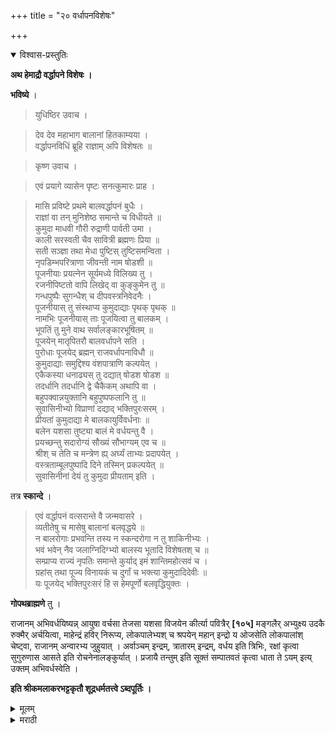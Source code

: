 +++
title = "२० वर्धापनविशेषः"

+++


<details open><summary>विश्वास-प्रस्तुतिः</summary>

**अथ हेमाद्रौ वर्द्धापने विशेषः ।**

**भविष्ये** ।

> युधिष्ठिर उवाच ।

> देव देव महाभाग बालानां हितकाम्यया ।  
वर्द्धापनविधिं ब्रूहि राज्ञाम् अपि विशेषतः ॥

> कृष्ण उवाच ।

> एवं प्रयागे व्यासेन पृष्टः सनत्कुमारः प्राह ।

> मासि प्रविष्टे प्रथमे बालवर्द्धापनं बुधैः ।  
राज्ञां वा तन् मुनिशेष्ठ समान्ते च विधीयते ॥  
कुमुदा माधवी गौरी रुद्राणी पार्वती उमा ।  
काली सरस्वती चैव सावित्री ब्रह्मणः प्रिया ॥  
सती सञ्ज्ञा तथा मेधा पुष्टिस् तुष्टिसमन्विता ।  
नृपडिम्भपरित्राणा जीवन्ती नाम षोडशी ॥  
पूजनीयाः प्रयत्नेन सूर्यमध्ये विलिख्य तु ।  
रजनीपिष्टतो वापि लिखेद् वा कुङ्कुमेन तु ॥  
गन्धपुष्पैः सुगन्धैश् च दीपवस्त्रनिवेदनैः ।  
पूजनीयास् तु संस्थाप्य कुमुदाद्याः पृथक् पृथक् ॥  
नामभिः पूजनीयास् ताः पूजयित्वा तु बालकम् ।  
भूपतिं तु मुने वाथ सर्वालङ्कारभूषितम् ॥  
पूजयेन् मातृपितरौ बालवर्धापने सति ।  
पुरोधाः पूजयेद् ब्रह्मन् राजवर्धापनाविधौ ॥  
कुमुदाद्याः समुद्दिश्य वंशपात्राणि कल्पयेत् ।  
एकैकस्या धनाढ्यस् तु दद्यात् षोडश षोडश ॥  
तदर्धानि तदर्धानि द्वे चैकैकम् अथापि वा ।  
बहुपक्वान्नयुक्तानि बहुपुष्पफलानि तु ॥  
सुवासिनीभ्यो विप्राणां दद्याद् भक्तिपुरःसरम् ।  
प्रीयतां कुमुदाद्या मे बालकायुर्विवर्धनाः ॥  
बलेन यशसा तुष्ट्या बालं मे वर्धयन्तु वै ।  
प्रयच्छन्तु सदारोग्यं सौख्यं सौभाग्यम् एव च ॥  
श्रीश् च तेति च मन्त्रेण ह्य् अर्घ्यं ताभ्यः प्रदापयेत् ।  
वस्त्रताम्बूलपुष्पादि दिने तस्मिन् प्रकल्पयेत् ॥  
सुवासिनीनां देयं तु कुमुदा प्रीयताम् इति ।

तत्र **स्कान्दे** ।

> एवं वर्द्धापनं वत्सरान्ते वै जन्मवासरे ।  
व्यतीतेषु च मासेषु बालानां बलवृद्धये ॥  
न बालरोगाः प्रभवन्ति तस्य न स्कन्दरोगा न तु शाकिनीभ्यः ।  
भवं भवेन् नैव जलाग्निदिग्भ्यो बालस्य भूतादि विशेषतश् च ॥  
सम्प्राप्य राज्यं नृपतिः समान्ते कुर्याद् इमं शान्तिमहोत्सवं च ।  
ग्रहांस् तथा पूज्य विनायकं च दुर्गां च भक्त्या कुमुदादिदेवीः ॥  
यः पूजयेद् भक्तिपुरःसरं हि स हेमपूर्णो बलवृद्धियुक्तः । 

**गोपथब्राह्मणे** तु ।

राजानम् अभिवर्धयिष्यन्न् आयुषा वर्चसा तेजसा यशसा विजयेन कीर्त्या पवित्रैर् **[१०५]** मङ्गलैर् अभ्युक्ष्य उदकै रुक्मैर् अर्चयित्वा, माहेन्द्रं हविर् निरूप्य, लोकपालेभ्यश् च श्रपयेन् महान् इन्द्रो य ओजसेति लोकपालांश् चेष्ट्वा, राजानम् अन्वारभ्य जुहुयात् । अर्वाञ्चम् इन्द्रम्, त्रातारम् इन्द्रम्, वर्धय इति त्रिभिः, रक्षां कृत्वा सुगुरुणास आसते इति रोचनेनालङ्कुर्यात् । प्रजायै तन्तुम् इति सूक्तं सम्पातवतं कृत्वा धाता ते ऽयम् इत्य् उक्तम् अभिवर्धस्वेति । 

**इति श्रीकमलाकरभट्टकृतौ शूद्रधर्मतत्त्वे ऽब्दपूर्तिः ।**
</details>

<details><summary>मूलम्</summary>

**अथ हेमाद्रौ वर्द्धापने विशेषः ।**

**भविष्ये** ।

> युधिष्ठिर उवाच ।

> देव देव महाभाग बालानां हितकाम्यया ।  
वर्द्धापनविधिं ब्रूहि राज्ञाम् अपि विशेषतः ॥

> कृष्ण उवाच ।

> एवं प्रयागे व्यासेन पृष्टः सनत्कुमारः प्राह ।

> मासि प्रविष्टे प्रथमे बालवर्द्धापनं बुधैः ।  
राज्ञां वा तन् मुनिशेष्ठ समान्ते च विधीयते ॥  
कुमुदा माधवी गौरी रुद्राणी पार्वती उमा ।  
काली सरस्वती चैव सावित्री ब्रह्मणः प्रिया ॥  
सती सञ्ज्ञा तथा मेधा पुष्टिस् तुष्टिसमन्विता ।  
नृपडिम्भपरित्राणा जीवन्ती नाम षोडशी ॥  
पूजनीयाः प्रयत्नेन सूर्यमध्ये विलिख्य तु ।  
रजनीपिष्टतो वापि लिखेद् वा कुङ्कुमेन तु ॥  
गन्धपुष्पैः सुगन्धैश् च दीपवस्त्रनिवेदनैः ।  
पूजनीयास् तु संस्थाप्य कुमुदाद्याः पृथक् पृथक् ॥  
नामभिः पूजनीयास् ताः पूजयित्वा तु बालकम् ।  
भूपतिं तु मुने वाथ सर्वालङ्कारभूषितम् ॥  
पूजयेन् मातृपितरौ बालवर्धापने सति ।  
पुरोधाः पूजयेद् ब्रह्मन् राजवर्धापनाविधौ ॥  
कुमुदाद्याः समुद्दिश्य वंशपात्राणि कल्पयेत् ।  
एकैकस्या धनाढ्यस् तु दद्यात् षोडश षोडश ॥  
तदर्धानि तदर्धानि द्वे चैकैकम् अथापि वा ।  
बहुपक्वान्नयुक्तानि बहुपुष्पफलानि तु ॥  
सुवासिनीभ्यो विप्राणां दद्याद् भक्तिपुरःसरम् ।  
प्रीयतां कुमुदाद्या मे बालकायुर्विवर्धनाः ॥  
बलेन यशसा तुष्ट्या बालं मे वर्धयन्तु वै ।  
प्रयच्छन्तु सदारोग्यं सौख्यं सौभाग्यम् एव च ॥  
श्रीश् च तेति च मन्त्रेण ह्य् अर्घ्यं ताभ्यः प्रदापयेत् ।  
वस्त्रताम्बूलपुष्पादि दिने तस्मिन् प्रकल्पयेत् ॥  
सुवासिनीनां देयं तु कुमुदा प्रीयताम् इति ।

तत्र **स्कान्दे** ।

> एवं वर्द्धापनं वत्सरान्ते वै जन्मवासरे ।  
व्यतीतेषु च मासेषु बालानां बलवृद्धये ॥  
न बालरोगाः प्रभवन्ति तस्य न स्कन्दरोगा न तु शाकिनीभ्यः ।  
भवं भवेन् नैव जलाग्निदिग्भ्यो बालस्य भूतादि विशेषतश् च ॥  
सम्प्राप्य राज्यं नृपतिः समान्ते कुर्याद् इमं शान्तिमहोत्सवं च ।  
ग्रहांस् तथा पूज्य विनायकं च दुर्गां च भक्त्या कुमुदादिदेवीः ॥  
यः पूजयेद् भक्तिपुरःसरं हि स हेमपूर्णो बलवृद्धियुक्तः । 

**गोपथब्राह्मणे** तु ।

राजानम् अभिवर्धयिष्यन्न् आयुषा वर्चसा तेजसा यशसा विजयेन कीर्त्या पवित्रैर् **[१०५]** मङ्गलैर् अभ्युक्ष्य उदकै रुक्मैर् अर्चयित्वा, माहेन्द्रं हविर् निरूप्य, लोकपालेभ्यश् च श्रपयेन् महान् इन्द्रो य ओजसेति लोकपालांश् चेष्ट्वा, राजानम् अन्वारभ्य जुहुयात् । अर्वाञ्चम् इन्द्रम्, त्रातारम् इन्द्रम्, वर्धय इति त्रिभिः, रक्षां कृत्वा सुगुरुणास आसते इति रोचनेनालङ्कुर्यात् । प्रजायै तन्तुम् इति सूक्तं सम्पातवतं कृत्वा धाता ते ऽयम् इत्य् उक्तम् अभिवर्धस्वेति । 

**इति श्रीकमलाकरभट्टकृतौ शूद्रधर्मतत्त्वे ऽब्दपूर्तिः ।**

</details>

<details><summary>मराठी</summary>

यानन्तर हेमाद्रीत याच कर्माचा विशेष साङ्गितला आहे तो साङ्गतो.

भविष्यपुराणाम्त धर्मराजा कृष्णाला प्रश्न करितो,- "हे देवाञ्च्या देवा । हे म हाभाग ! बालाञ्चे हित करण्याच्या बुद्धीनें वर्धापनाचा विधि माङ्ग ? व त्याम्त राजाला काही विशेष असला तर तोही माङ्ग ?" याचे श्रीकृष्ण उत्तर साङ्गतात की,- " पूर्वी प्रयाग क्षेत्राम्त व्यासाने याचप्रमाणे सनत्कुमाराला प्रश्न केला होता. तेव्हां व्यासाला हा विधि त्याणे साङ्गितला आहे. तो असा की,- प्रथम मुलाला एक महिना होताम्च शहाण्यान्नी त्याचे वर्धापन करावे, राजाचेही याप्रमाणेच करावेम्. किंवा हेच कर्म वर्षान्तीही करावेम्. ते अमें की, कुमुदा, माधवी, गौरी, रुद्राणी, पार्वती, काली, सरस्वती, सावित्री, सती, सञ्ज्ञा, मेधा, पुष्टि, तुष्टि, उमा, ब्राह्मी, व राजपुत्राचे रक्षण करणारी जीवन्ती ह्या सोळा देवताञ्ची चित्रं काढून त्याञ्चे मोठ्या प्रयत्नाने पूजन करावेम्. चित्रे काढायाची ती रज नीच्या (हळदीच्या ) पिठाने अथवा कुङ्कुमाने काढावी. गन्ध, पुष्पेम्, सुगन्ध, धूप, दीप, वस्त्रे वैगरे अर्पण करून कुमुदादि देवीञ्चें नाममन्त्राने निरनिराळे पूजन करून आईबापान्नी बालकाचे पूजन करावेम्; अर्थात् त्यास अलङ्कारादिकान्नी भूषित करावेम्. राजाचे असेल तर पुरोहिताने त्याचे पूजन करावे. नन्तर कुमुदादि देवीञ्चा उच्चार करून सुपान्तून वायने द्यावी. ती सामर्थ्य असेल तर प्रत्येक देवतेस सोळा, अथवा आठ, किंवा चार; अथवा दोन, किंवा एक एक द्यावी. त्याम्त बहुत पक्वान्ने, पुष्पं फळे वगैरे असावी, व ती भक्तिपूर्वक सुवा सिनीस, व ब्राह्मणाम द्यावी. देतेवेळी - 

> प्रीयतां कुमुदाद्या मे बालकायुर्विवर्धनाः ॥  
बलेन यशसा तुष्ट्या बालं मे वर्धयन्तु वै ॥ १ ॥  
प्रयच्छन्तु सदारोग्यं सौख्यं सौभाग्यमेव च ॥ 

हे मन्त्र ह्मणावे. कती ब्राह्मण असेल तर- "श्रीश्च ते लक्ष्मीश्च०" या मन्त्राने अर्घ्य द्यावे. वस्त्र, ताम्बूल इत्यादि सुवासिनीला द्यावी. कुमुदादि देवी मजवर प्रसन्न असोत ! अमं ह्मणावेम्. आणग्वी तेथेम्च ( हेमाद्रीम्त ) स्कन्दपुराणाम्त - “या प्रमाणे वर्षान्ती जन्मदिवशी, अथवा प्रतिमासी जन्मनक्षत्री मुलाचे बल वाढावें ह्मणून वर्धा पन करावे. असें करील त्यास बालरोग, स्कन्दरोग, शाकिनी इत्यादिकाम्पासून, व उ दक, अग्नि, दिशा, भूतविशेष, इत्यादिकाम्पासून भय होणार नाही. ज्या राजपुत्राला राज्य मिळाले असेल त्याने प्रतिवर्षी ग्रह, विनायक, दुर्गा, व कुमुदादि सोळा देवी याञ्ची पूजा करून भक्तिपूर्वक हा शान्तिमहोत्सव ( वर्धापन ) करावा. ह्मणजे तो द्रव्या दिकानें पूर्ण होतो," असा विशेष प्रकार साङ्गितला आहे. आणखी गोपथ ब्राह्मणाम्त "राजास आयुष्य, बल, तेज, यश, विनय, कीर्ति यांहीं वृद्धिङ्गत करण्याचे असेल तर त्यास त्याच्या जन्मदिवसीं पवित्र, व मङ्गलकारक उदकाने अभिषेक करून अलङ्कारादिकान्नी भूषित करून, महेन्द्रदेवताक हवीचा निर्वाप करून लोकपालाम्स हवीचें श्रपण करावें," महाइन्द्रो य ओजसा० " या मन्त्राने लोकपालाञ्चे यजन करून राजास अन्वारब्ध होऊन हातास हात लावून 'अर्वाश्चमिन्द्र० १ त्रातारमिन्द्र०२ वर्धय,०३ या मन्त्रान्नी हवन करावेम्. नन्तर रक्षा करून 'सुगुरणा स आसते.' या मन्त्राने त्यास गोरोचनाने अलङ्कृत करावेम्. 'प्रजायै तन्तुं०' हे सूक्त ह्मणत असताम्, अग्निकुण्डाम्त तुपाची धार धरून 'धाताते य०'या मन्त्राने 'अभिवर्षख ' ह्मणून आशीर्वचन द्यावे असे साङ्गितले आहे, परन्तु कलियुगाम्त वेदमन्त्राधिकारी असे क्षत्रिय नाहीत, झणून साम्प्रत याचा प्रचार नाही. ॥ 

इति श्रीशूद्रधर्मतत्त्वप्रकाशे अब्दपूर्तिप्रयोगः समाप्तः ॥ 

</details>